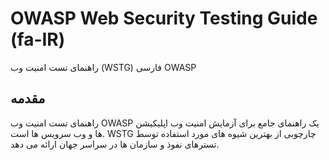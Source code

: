 # OWASP Web Security Testing Guide (fa-IR)
راهنمای تست امنیت وب (WSTG) فارسی OWASP


## مقدمه
راهنمای تست امنیت وب OWASP یک راهنمای جامع برای آزمایش امنیت وب اپلیکیشن ها و وب سرویس ها است. WSTG چارچوبی از بهترین شیوه های مورد استفاده توسط تسترهای نفوذ و سازمان ها در سراسر جهان ارائه می دهد.
